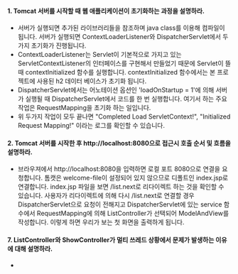 #### 1. Tomcat 서버를 시작할 때 웹 애플리케이션이 초기화하는 과정을 설명하라.
* 서버가 실행되면 추가된 라이브러리들을 참조하며 java class를 이용해 컴파일이 됩니다. 서버가 실행되면 ContextLoaderListener와 DispatcherServlet에서 두 가지 초기화가 진행됩니다. 
* ContextLoaderListener는 Servlet이 기본적으로 가지고 있는 ServletContextListener의 인터페이스를 구현해서 만들었기 때문에 Servlet이 뜰 때 contextInitialized 함수를 실행합니다. contextInitialized 함수에서는 본 프로젝트에 사용된 h2 데이터 베이스가 초기화 됩니다. 
* DispatcherServlet에서는 어노테이션 옵션인 'loadOnStartup = 1'에 의해 서버가 실행될 때 DispatcherServlet에서 코드를 한 번 실행합니다. 여기서 하는 주요 작업은 RequestMapping을 초기화 하는 일입니다.
* 위 두가지 작업이 모두 끝나면 "Completed Load ServletContext!", "Initialized Request Mapping!" 이라는 로그를 확인할 수 있습니다.

#### 2. Tomcat 서버를 시작한 후 http://localhost:8080으로 접근시 호출 순서 및 흐름을 설명하라.
* 브라우져에서 http://localhost:8080을 입력하면 로컬 포트 8080으로 연결을 요청합니다. 톰캣은 welcome-file이 설정되어 있지 않으므로 디폴트인 index.jsp로 연결합니다. index.jsp 파일을 보면 /list.next로 리다이렉트 하는 것을 확인할 수 있습니다. 사용자가 리다이렉트에 의해 다시 /list.next로 연결할 경우 DispatcherServlet으로 요청이 전해지고 DispatcherServlet에 있는 service 함수에서 RequestMapping에 의해 ListController가 선택되어 ModelAndView를 작성합니다. 이렇게 하면 우리가 보는 첫 화면을 출력하게 됩니다.

#### 7. ListController와 ShowController가 멀티 쓰레드 상황에서 문제가 발생하는 이유에 대해 설명하라.
* 

